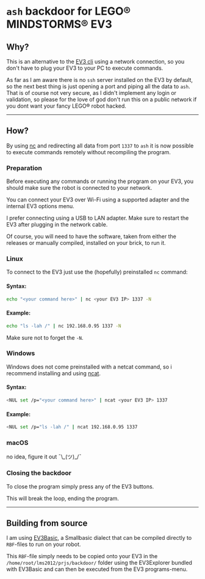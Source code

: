 # `ash` backdoor for LEGO® MINDSTORMS® EV3

## Why?

This is an alternative to the [EV3 cli](https://github.com/Ljabert/ev3-cli) using a network connection, so you don't have to plug your EV3 to your PC to execute commands.

As far as I am aware there is no `ssh` server installed on the EV3 by default, so the next best thing is just opening a port and piping all the data to `ash`. That is of course not very secure, as I didn't implement any login or validation, so please for the love of god don't run this on a public network if you dont want your fancy LEGO® robot hacked.

---

## How?

By using [nc](https://en.wikipedia.org/wiki/Netcat) and redirecting all data from port `1337` to `ash` it is now possible to execute commands remotely without recompiling the program.

### Preparation

Before executing any commands or running the program on your EV3, you should make sure the robot is connected to your network.

You can connect your EV3 over Wi-Fi using a supported adapter and the internal EV3 options menu.

I prefer connecting using a USB to LAN adapter. Make sure to restart the EV3 after plugging in the network cable.

Of course, you will need to have the software, taken from either the releases or manually compiled, installed on your brick, to run it. 

### Linux

To connect to the EV3 just use the (hopefully) preinstalled `nc` command:

#### Syntax:
```sh
echo "<your command here>" | nc <your EV3 IP> 1337 -N
```

#### Example:
```sh
echo "ls -lah /" | nc 192.168.0.95 1337 -N
```

Make sure not to forget the `-N`.

### Windows

Windows does not come preinstalled with a netcat command, so i recommend installing and using [ncat](https://nmap.org/ncat/).

#### Syntax:
```sh
<NUL set /p="<your command here>" | ncat <your EV3 IP> 1337
```

#### Example:
```sh
<NUL set /p="ls -lah /" | ncat 192.168.0.95 1337
```

### macOS

no idea, figure it out ¯\\\_(ツ)\_/¯

### Closing the backdoor

To close the program simply press any of the EV3 buttons.

This will break the loop, ending the program.

---

## Building from source

I am using [EV3Basic](https://github.com/c0pperdragon/EV3Basic), a Smallbasic dialect that can be compiled directly to `RBF`-files to run on your robot.

This `RBF`-file simply needs to be copied onto your EV3 in the `/home/root/lms2012/prjs/backdoor/` folder using the EV3Explorer bundled with EV3Basic and can then be executed from the EV3 programs-menu.
